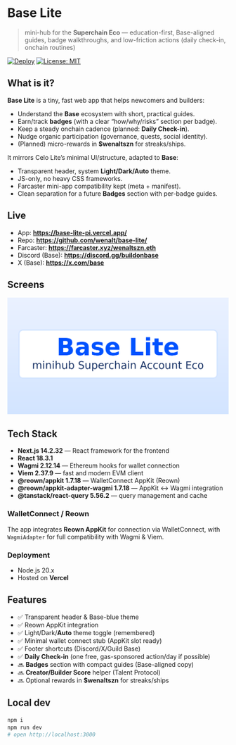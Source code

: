 # Base Lite

> mini-hub for the **Superchain Eco** — education-first, Base-aligned guides, badge walkthroughs, and low-friction actions (daily check-in, onchain routines)

[![Deploy](https://therealsujitk-vercel-badge.vercel.app/?app=base-lite)](https://base-lite-pi.vercel.app/)
[![License: MIT](https://img.shields.io/badge/License-MIT-black.svg)](#license)

## What is it?

**Base Lite** is a tiny, fast web app that helps newcomers and builders:
- Understand the **Base** ecosystem with short, practical guides.
- Earn/track **badges** (with a clear “how/why/risks” section per badge).
- Keep a steady onchain cadence (planned: **Daily Check-in**).
- Nudge organic participation (governance, quests, social identity).
- (Planned) micro-rewards in **$wenaltszn** for streaks/ships.

It mirrors Celo Lite’s minimal UI/structure, adapted to **Base**:
- Transparent header, system **Light/Dark/Auto** theme.
- JS-only, no heavy CSS frameworks.
- Farcaster mini-app compatibility kept (meta + manifest).
- Clean separation for a future **Badges** section with per-badge guides.

## Live

- App: **https://base-lite-pi.vercel.app/**
- Repo: **https://github.com/wenalt/base-lite/**
- Farcaster: **https://farcaster.xyz/wenaltszn.eth**  
- Discord (Base): **https://discord.gg/buildonbase**  
- X (Base): **https://x.com/base**

## Screens

<img src="./public/baseog.png" alt="Base Lite OG" width="720"/>

## Tech Stack

- **Next.js 14.2.32** — React framework for the frontend
- **React 18.3.1**
- **Wagmi 2.12.14** — Ethereum hooks for wallet connection
- **Viem 2.37.9** — fast and modern EVM client
- **@reown/appkit 1.7.18** — WalletConnect AppKit (Reown)
- **@reown/appkit-adapter-wagmi 1.7.18** — AppKit ↔ Wagmi integration
- **@tanstack/react-query 5.56.2** — query management and cache

### WalletConnect / Reown
The app integrates **Reown AppKit** for connection via WalletConnect, with `WagmiAdapter` for full compatibility with Wagmi & Viem.

### Deployment
- Node.js 20.x
- Hosted on **Vercel**

## Features

- ✅ Transparent header & Base-blue theme
- ✅ Reown AppKit integration
- ✅ Light/Dark/**Auto** theme toggle (remembered)
- ✅ Minimal wallet connect stub (AppKit slot ready)
- ✅ Footer shortcuts (Discord/X/Guild Base)
- ✅ **Daily Check-in** (one free, gas-sponsored action/day if possible)
- 🔜 **Badges** section with compact guides (Base-aligned copy)
- 🔜 **Creator/Builder Score** helper (Talent Protocol)
- 🔜 Optional rewards in **$wenaltszn** for streaks/ships

## Local dev

```bash
npm i
npm run dev
# open http://localhost:3000
